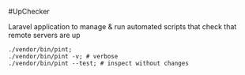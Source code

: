 #UpChecker

Laravel application to manage & run automated scripts that check that remote servers are up 

```shell
./vendor/bin/pint;
./vendor/bin/pint -v; # verbose
./vendor/bin/pint --test; # inspect without changes
```
